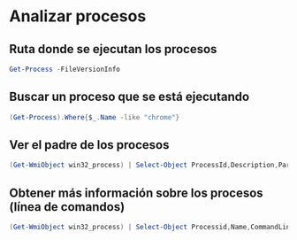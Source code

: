 # Analizar procesos

## Ruta donde se ejecutan los procesos
```PowerShell
Get-Process -FileVersionInfo
```
## Buscar un proceso que se está ejecutando
```PowerShell
(Get-Process).Where{$_.Name -like "chrome"}
```
## Ver el padre de los procesos
```PowerShell
(Get-WmiObject win32_process) | Select-Object ProcessId,Description,ParentProcessId
```
## Obtener más información sobre los procesos (línea de comandos)
```PowerShell
(Get-WmiObject win32_process) | Select-Object Processid,Name,CommandLine
```
